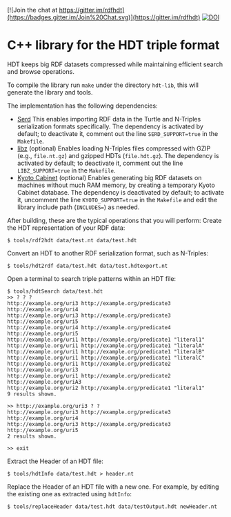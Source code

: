 [![Join the chat at https://gitter.im/rdfhdt](https://badges.gitter.im/Join%20Chat.svg)](https://gitter.im/rdfhdt)
[![DOI](https://zenodo.org/badge/DOI/10.5281/zenodo.580298.svg)](https://doi.org/10.5281/zenodo.580298)

# C++ library for the HDT triple format
HDT keeps big RDF datasets compressed while maintaining efficient search and browse operations.

To compile the library run `make` under the directory `hdt-lib`, this will generate the library and tools.

The implementation has the following dependencies:
- [Serd](http://drobilla.net/software/serd/) This enables importing RDF data in the Turtle and N-Triples serialization formats specifically. The dependency is activated by default; to deactivate it, comment out the line `SERD_SUPPORT=true` in the `Makefile`.
- [libz](http://www.zlib.net/) (optional) Enables loading N-Triples files compressed with GZIP (e.g., `file.nt.gz`) and gzipped HDTs (`file.hdt.gz`). The dependency is activated by default; to deactivate it, comment out the line `LIBZ_SUPPORT=true` in the `Makefile`.
- [Kyoto Cabinet](http://fallabs.com/kyotocabinet/) (optional) Enables generating big RDF datasets on machines without much RAM memory, by creating a temporary Kyoto Cabinet database. The dependency is deactivated by default; to activate it, uncomment the line `KYOTO_SUPPORT=true` in the `Makefile` and edit the library include path (`INCLUDES=`) as needed.

After building, these are the typical operations that you will perform:
Create the HDT representation of your RDF data:

    $ tools/rdf2hdt data/test.nt data/test.hdt

Convert an HDT to another RDF serialization format, such as N-Triples:

    $ tools/hdt2rdf data/test.hdt data/test.hdtexport.nt

Open a terminal to search triple patterns within an HDT file:

    $ tools/hdtSearch data/test.hdt
    >> ? ? ?
    http://example.org/uri3 http://example.org/predicate3 http://example.org/uri4
    http://example.org/uri3 http://example.org/predicate3 http://example.org/uri5
    http://example.org/uri4 http://example.org/predicate4 http://example.org/uri5
    http://example.org/uri1 http://example.org/predicate1 "literal1"
    http://example.org/uri1 http://example.org/predicate1 "literalA"
    http://example.org/uri1 http://example.org/predicate1 "literalB"
    http://example.org/uri1 http://example.org/predicate1 "literalC"
    http://example.org/uri1 http://example.org/predicate2 http://example.org/uri3
    http://example.org/uri1 http://example.org/predicate2 http://example.org/uriA3
    http://example.org/uri2 http://example.org/predicate1 "literal1"
    9 results shown.

    >> http://example.org/uri3 ? ?
    http://example.org/uri3 http://example.org/predicate3 http://example.org/uri4
    http://example.org/uri3 http://example.org/predicate3 http://example.org/uri5
    2 results shown.

    >> exit

Extract the Header of an HDT file:

    $ tools/hdtInfo data/test.hdt > header.nt

Replace the Header of an HDT file with a new one. For example, by editing the existing one as extracted using `hdtInfo`:

    $ tools/replaceHeader data/test.hdt data/testOutput.hdt newHeader.nt
